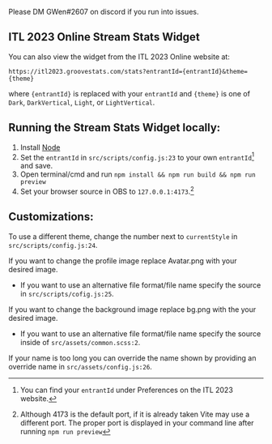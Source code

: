 Please DM GWen#2607 on discord if you run into issues.

## ITL 2023 Online Stream Stats Widget

You can also view the widget from the ITL 2023 Online website at:

`https://itl2023.groovestats.com/stats?entrantId={entrantId}&theme={theme}`

where `{entrantId}` is replaced with your `entrantId` and `{theme}` is one of `Dark`, `DarkVertical`, `Light`, or `LightVertical`.

## Running the Stream Stats Widget locally:

1. Install [Node](https://nodejs.org/en/download/)
2. Set the `entrantId` in `src/scripts/config.js:23` to your own `entrantId`[^1] and save.
3. Open terminal/cmd and run `npm install && npm run build && npm run preview`
4. Set your browser source in OBS to `127.0.0.1:4173`.[^2]

## Customizations:

To use a different theme, change the number next to `currentStyle` in `src/scripts/config.js:24`.

If you want to change the profile image replace Avatar.png with your desired image.

- If you want to use an alternative file format/file name specify the source in `src/scripts/cofig.js:25`.

If you want to change the background image replace bg.png with the your desired image.

- If you want to use an alternative file format/file name specify the source inside of `src/assets/common.scss:2`.

If your name is too long you can override the name shown by providing an override name in `src/assets/config.js:26`.

[^1]: You can find your `entrantId` under Preferences on the ITL 2023 website.
[^2]: Although 4173 is the default port, if it is already taken Vite may use a different port. The proper port is displayed in your command line after running `npm run preview`
